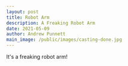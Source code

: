 ```yaml
---
layout: post
title: Robot Arm
description: A Freaking Robot Arm
date: 2021-05-09
author: Andrew Punnett
main_image: /public/images/casting-done.jpg
---
```


It's a freaking robot arm!
